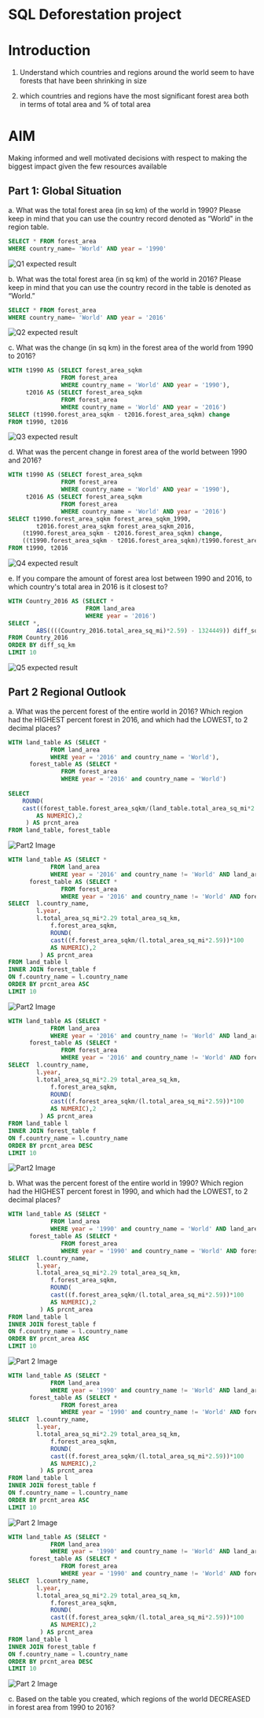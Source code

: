 # SQL Deforestation project

# Introduction

1. Understand which countries and regions around the world seem to have forests that have been shrinking in size

2. which countries and regions have the most significant forest area both in terms of total area and % of total area

# AIM

Making informed and well motivated decisions with respect to making the biggest impact given the few resources available

## Part 1: Global Situation

a. What was the total forest area (in sq km) of the world in 1990? Please keep in mind that you can use the country record denoted as “World" in the region table.

~~~~sql
SELECT * FROM forest_area
WHERE country_name= 'World' AND year = '1990'
~~~~
![Q1 expected result](https://github.com/rishabhCMS/SQL_Deforestation_project/blob/master/images/Q1.png)

b. What was the total forest area (in sq km) of the world in 2016? Please keep in mind that you can use the country record in the table is denoted as “World.”

~~~~sql
SELECT * FROM forest_area
WHERE country_name= 'World' AND year = '2016'
~~~~
![Q2 expected result](https://github.com/rishabhCMS/SQL_Deforestation_project/blob/master/images/Q2.png)


c. What was the change (in sq km) in the forest area of the world from 1990 to 2016?

~~~~sql
WITH t1990 AS (SELECT forest_area_sqkm
               FROM forest_area
               WHERE country_name = 'World' AND year = '1990'),
     t2016 AS (SELECT forest_area_sqkm
               FROM forest_area
               WHERE country_name = 'World' AND year = '2016')
SELECT (t1990.forest_area_sqkm - t2016.forest_area_sqkm) change
FROM t1990, t2016
~~~~
![Q3 expected result](https://github.com/rishabhCMS/SQL_Deforestation_project/blob/master/images/Q3.png)

d. What was the percent change in forest area of the world between 1990 and 2016?

~~~~sql
WITH t1990 AS (SELECT forest_area_sqkm
               FROM forest_area
               WHERE country_name = 'World' AND year = '1990'),
     t2016 AS (SELECT forest_area_sqkm
               FROM forest_area
               WHERE country_name = 'World' AND year = '2016')
SELECT t1990.forest_area_sqkm forest_area_sqkm_1990,
		t2016.forest_area_sqkm forest_area_sqkm_2016,
	(t1990.forest_area_sqkm - t2016.forest_area_sqkm) change,
	((t1990.forest_area_sqkm - t2016.forest_area_sqkm)/t1990.forest_area_sqkm)*100 as prcnt_change
FROM t1990, t2016
~~~~
![Q4 expected result](https://github.com/rishabhCMS/SQL_Deforestation_project/blob/master/images/Q4.png)


e. If you compare the amount of forest area lost between 1990 and 2016, to which country's total area in 2016 is it closest to?

~~~~sql
WITH Country_2016 AS (SELECT * 
                      FROM land_area
                      WHERE year = '2016')
SELECT *, 
		ABS((((Country_2016.total_area_sq_mi)*2.59) - 1324449)) diff_sq_km
FROM Country_2016
ORDER BY diff_sq_km
LIMIT 10
~~~~
![Q5 expected result](https://github.com/rishabhCMS/SQL_Deforestation_project/blob/master/images/Q5.png)

## Part 2 Regional Outlook

a. What was the percent forest of the entire world in 2016? Which region had the HIGHEST percent forest in 2016, and which had the LOWEST, to 2 decimal places?
~~~~sql
WITH land_table AS (SELECT *
		    FROM land_area
		    WHERE year = '2016' and country_name = 'World'),
      forest_table AS (SELECT *
		       FROM forest_area
		       WHERE year = '2016' and country_name = 'World')
      
SELECT 
    ROUND(
	cast((forest_table.forest_area_sqkm/(land_table.total_area_sq_mi*2.59))*100
		AS NUMERIC),2  
	 ) AS prcnt_area
FROM land_table, forest_table
~~~~
![Part2 Image](https://github.com/rishabhCMS/SQL_Deforestation_project/blob/master/images/Part2a1.png)

~~~~sql
WITH land_table AS (SELECT *
		    FROM land_area
		    WHERE year = '2016' and country_name != 'World' AND land_area.total_area_sq_mi IS NOT NULL),
      forest_table AS (SELECT *
		       FROM forest_area
		       WHERE year = '2016' and country_name != 'World' AND forest_area.forest_area_sqkm IS NOT 				NULL)
SELECT 	l.country_name,
		l.year,
		l.total_area_sq_mi*2.29 total_area_sq_km,
        	f.forest_area_sqkm,
	    	ROUND(
			cast((f.forest_area_sqkm/(l.total_area_sq_mi*2.59))*100
			AS NUMERIC),2  
		 ) AS prcnt_area        
FROM land_table l 
INNER JOIN forest_table f
ON f.country_name = l.country_name
ORDER BY prcnt_area ASC
LIMIT 10
~~~~
![Part2 Image](https://github.com/rishabhCMS/SQL_Deforestation_project/blob/master/images/Part2a2.png)


~~~~sql
WITH land_table AS (SELECT *
		    FROM land_area
		    WHERE year = '2016' and country_name != 'World' AND land_area.total_area_sq_mi IS NOT NULL),
      forest_table AS (SELECT *
		       FROM forest_area
		       WHERE year = '2016' and country_name != 'World' AND forest_area.forest_area_sqkm IS NOT 				NULL)
SELECT 	l.country_name,
		l.year,
		l.total_area_sq_mi*2.29 total_area_sq_km,
        	f.forest_area_sqkm,
	    	ROUND(
			cast((f.forest_area_sqkm/(l.total_area_sq_mi*2.59))*100
			AS NUMERIC),2  
		 ) AS prcnt_area        
FROM land_table l 
INNER JOIN forest_table f
ON f.country_name = l.country_name
ORDER BY prcnt_area DESC
LIMIT 10
~~~~
![Part2 Image](https://github.com/rishabhCMS/SQL_Deforestation_project/blob/master/images/Part2a3.png)

b. What was the percent forest of the entire world in 1990? Which region had the HIGHEST percent forest in 1990, and which had the LOWEST, to 2 decimal places?
~~~~sql
WITH land_table AS (SELECT *
		    FROM land_area
		    WHERE year = '1990' and country_name = 'World' AND land_area.total_area_sq_mi IS NOT NULL),
      forest_table AS (SELECT *
		       FROM forest_area
		       WHERE year = '1990' and country_name = 'World' AND forest_area.forest_area_sqkm IS NOT 				NULL)
SELECT 	l.country_name,
		l.year,
		l.total_area_sq_mi*2.29 total_area_sq_km,
        	f.forest_area_sqkm,
	    	ROUND(
			cast((f.forest_area_sqkm/(l.total_area_sq_mi*2.59))*100
			AS NUMERIC),2  
		 ) AS prcnt_area        
FROM land_table l 
INNER JOIN forest_table f
ON f.country_name = l.country_name
ORDER BY prcnt_area ASC
LIMIT 10
~~~~
![Part 2 Image](https://github.com/rishabhCMS/SQL_Deforestation_project/blob/master/images/Part2b1.png)
~~~~sql
WITH land_table AS (SELECT *
		    FROM land_area
		    WHERE year = '1990' and country_name != 'World' AND land_area.total_area_sq_mi IS NOT NULL),
      forest_table AS (SELECT *
		       FROM forest_area
		       WHERE year = '1990' and country_name != 'World' AND forest_area.forest_area_sqkm IS NOT 				NULL)
SELECT 	l.country_name,
		l.year,
		l.total_area_sq_mi*2.29 total_area_sq_km,
        	f.forest_area_sqkm,
	    	ROUND(
			cast((f.forest_area_sqkm/(l.total_area_sq_mi*2.59))*100
			AS NUMERIC),2  
		 ) AS prcnt_area        
FROM land_table l 
INNER JOIN forest_table f
ON f.country_name = l.country_name
ORDER BY prcnt_area ASC
LIMIT 10
~~~~
![Part 2 Image](https://github.com/rishabhCMS/SQL_Deforestation_project/blob/master/images/Part2b2.png)

~~~~sql
WITH land_table AS (SELECT *
		    FROM land_area
		    WHERE year = '1990' and country_name != 'World' AND land_area.total_area_sq_mi IS NOT NULL),
      forest_table AS (SELECT *
		       FROM forest_area
		       WHERE year = '1990' and country_name != 'World' AND forest_area.forest_area_sqkm IS NOT 				NULL)
SELECT 	l.country_name,
		l.year,
		l.total_area_sq_mi*2.29 total_area_sq_km,
        	f.forest_area_sqkm,
	    	ROUND(
			cast((f.forest_area_sqkm/(l.total_area_sq_mi*2.59))*100
			AS NUMERIC),2  
		 ) AS prcnt_area        
FROM land_table l 
INNER JOIN forest_table f
ON f.country_name = l.country_name
ORDER BY prcnt_area DESC
LIMIT 10
~~~~
![Part 2 Image](https://github.com/rishabhCMS/SQL_Deforestation_project/blob/master/images/Part2b3.png)

c. Based on the table you created, which regions of the world DECREASED in forest area from 1990 to 2016?


